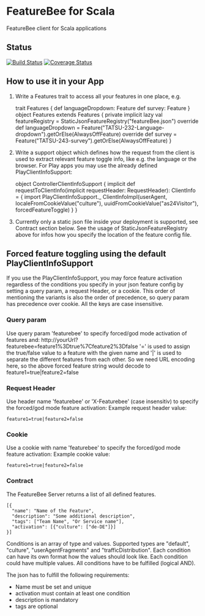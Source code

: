 # FeatureBee for Scala
FeatureBee client for Scala applications

## Status
[![Build Status](https://travis-ci.org/AutoScout24/featurebee-scala.svg)](https://travis-ci.org/AutoScout24/featurebee-scala)
[![Coverage Status](https://coveralls.io/repos/AutoScout24/featurebee-scala/badge.svg)](https://coveralls.io/r/AutoScout24/featurebee-scala)

## How to use it in your App
1. Write a Features trait to access all your features in one place, e.g.

    trait Features {
      def languageDropdown: Feature
      def survey: Feature
    }
    object Features extends Features {
      private implicit lazy val featureRegistry = StaticJsonFeatureRegistry("featureBee.json")
      override def languageDropdown = Feature("TATSU-232-Language-dropdown").getOrElse(AlwaysOffFeature)
      override def survey = Feature("TATSU-243-survey").getOrElse(AlwaysOffFeature)
    }
2. Write a support object which defines how the request from the client is used to extract relevant feature toggle info, 
like e.g. the language or the browser. For Play apps you may use the already defined PlayClientInfoSupport:

    object ControllerClientInfoSupport {
      implicit def requestToClientInfo(implicit requestHeader: RequestHeader): ClientInfo = {
        import PlayClientInfoSupport._
        ClientInfoImpl(userAgent, localeFromCookieValue("culture"), uuidFromCookieValue("as24Visitor"), forcedFeatureToggle)
      }
    }  
3. Currently only a static json file inside your deployment is supported, see Contract section below. See the usage of StaticJsonFeatureRegistry
above for infos how you specify the location of the feature config file.

## Forced feature toggling using the default PlayClientInfoSupport
If you use the PlayClientInfoSupport, you may force feature activation regardless of the conditions you specify in your
json feature config by setting a query param, a request Header, or a cookie. This order of mentioning the variants is also
the order of precedence, so query param has precedence over cookie. All the keys are case insensitive.

### Query param
Use query param 'featurebee' to specify forced/god mode activation of features and:
    http://yourUrl?featurebee=feature1%3Dtrue%7Cfeature2%3Dfalse
'=' is used to assign the true/false value to a feature with the given name and '|' is used to separate the different features 
from each other. So we need URL encoding here, so the above forced feature string would decode to
    feature1=true|feature2=false
    
### Request Header 
Use header name 'featurebee' or 'X-Featurebee' (case insensitiv) to specify the forced/god mode feature activation:
Example request header value:

    feature1=true|feature2=false
    
### Cookie
Use a cookie with name 'featurebee' to specify the forced/god mode feature activation:
Example cookie value:
 
    feature1=true|feature2=false
    
### Contract
The FeatureBee Server returns a list of all defined features.

    [{
      "name": "Name of the Feature",
      "description": "Some additional description",
      "tags": ["Team Name", "Or Service name"],
      "activation": [{"culture": ["de-DE"]}]
    }]

Conditions is an array of type and values. Supported types are "default", "culture", "userAgentFragments" and "trafficDistribution". 
Each condition can have its own format how the values should look like. Each condition could have multiple values. 
All conditions have to be fulfilled (logical AND). 

The json has to fulfill the following requirements:
* Name must be set and unique
* activation must contain at least one condition
* description is mandatory
* tags are optional
